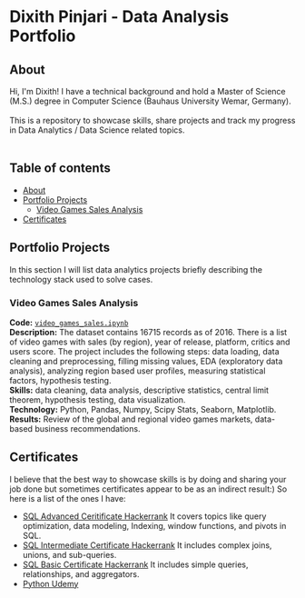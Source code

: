 # Dixith Pinjari - Data Analysis Portfolio 

## About

Hi, I'm Dixith! I have a technical background and hold a Master of Science (M.S.) degree in Computer Science (Bauhaus University Wemar, Germany).    
<br>
This is a repository to showcase skills, share projects and track my progress in Data Analytics / Data Science related topics.  
<br>
  

## Table of contents
- [About](#about)
- [Portfolio Projects](#portfolio-projects)
	+ [Video Games Sales Analysis](#video_games_sales)
- [Certificates](#certificates)


## Portfolio Projects
In this section I will list data analytics projects briefly describing the technology stack used to solve cases.

### Video Games Sales Analysis
**Code:** [`video_games_sales.ipynb`](https://github.com/dixith249/portfolio/blob/main/video_games_sales.ipynb)    
**Description:** The dataset contains 16715 records as of 2016. There is a list of video games with sales (by region), year of release, platform, critics and users score. The project includes the following steps: data loading, data cleaning and preprocessing, filling missing values, EDA (exploratory data analysis), analyzing region based user profiles, measuring statistical factors, hypothesis testing.  
**Skills:** data cleaning, data analysis, descriptive statistics, central limit theorem, hypothesis testing, data visualization.  
**Technology:** Python, Pandas, Numpy, Scipy Stats, Seaborn, Matplotlib.  
**Results:** Review of the global and regional video games markets, data-based business recommendations.  

## Certificates

I believe that the best way to showcase skills is by doing and sharing your job done but sometimes certificates appear to be as an indirect result:) So here is a list of the ones I have:

- [SQL Advanced Ceritificate Hackerrank](https://www.hackerrank.com/certificates/7ab1fba91e86) It covers topics like query optimization, data modeling, Indexing, window functions, and pivots in SQL.
- [SQL Intermediate Certificate Hackerrank](https://www.hackerrank.com/certificates/d51a921550b9) It includes complex joins, unions, and sub-queries.
- [SQL Basic Certificate Hackerrank](https://www.hackerrank.com/certificates/70b43f5a1837) It includes simple queries, relationships, and aggregators.
- [Python Udemy](https://www.udemy.com/certificate/UC-e1e07d56-9788-46c3-bf0e-85ca68343a62/?utm_campaign=email&utm_source=sendgrid.com&utm_medium=email)
